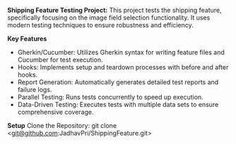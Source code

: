 **Shipping Feature Testing Project:**
This project tests the shipping feature, specifically focusing on the image field selection functionality. It uses modern testing techniques to ensure robustness and efficiency.

**Key Features**

- Gherkin/Cucumber: Utilizes Gherkin syntax for writing feature files and Cucumber for test execution.
- Hooks: Implements setup and teardown processes with before and after hooks.
- Report Generation: Automatically generates detailed test reports and failure logs.
- Parallel Testing: Runs tests concurrently to speed up execution.
- Data-Driven Testing: Executes tests with multiple data sets to ensure comprehensive coverage.

**Setup**
Clone the Repository: git clone <git@github.com:JadhavPri/ShippingFeature.git>
